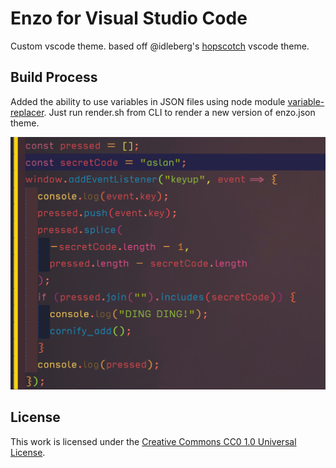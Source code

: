 # Enzo for Visual Studio Code

Custom vscode theme. based off @idleberg's [hopscotch](https://github.com/idleberg/vscode-hopscotch) vscode theme.

## Build Process

Added the ability to use variables in JSON files using node module [variable-replacer](https://www.npmjs.com/package/variable-replacer). Just run render.sh from CLI to render a new version of enzo.json theme.

![Screenshot](./images/screenshot.png)

## License

This work is licensed under the [Creative Commons CC0 1.0 Universal License](http://creativecommons.org/publicdomain/zero/1.0/legalcode).
